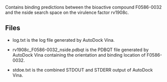 Contains binding predictions between the bioactive compound F0586-0032 and the nside search space on the virulence factor rv1908c.

## Files

- log.txt is the log file generated by AutoDock Vina.

- rv1908c_F0586-0032_nside.pdbqt is the PDBQT file generated by AutoDock Vina containing the orientation and binding location of F0586-0032.

- stdoe.txt is the combined STDOUT and STDERR output of AutoDock Vina.

